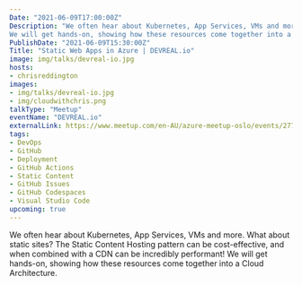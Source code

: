 ```yaml
---
Date: "2021-06-09T17:00:00Z"
Description: "We often hear about Kubernetes, App Services, VMs and more. What about static sites? The Static Content Hosting pattern can be cost-effective, and when combined with a CDN can be incredibly performant!
We will get hands-on, showing how these resources come together into a Cloud Architecture."
PublishDate: "2021-06-09T15:30:00Z"
Title: "Static Web Apps in Azure | DEVREAL.io"
image: img/talks/devreal-io.jpg
hosts:
- chrisreddington
images:
- img/talks/devreal-io.jpg
- img/cloudwithchris.png
talkType: "Meetup"
eventName: "DEVREAL.io"
externalLink: https://www.meetup.com/en-AU/azure-meetup-oslo/events/277691938/
tags:
- DevOps
- GitHub
- Deployment
- GitHub Actions
- Static Content
- GitHub Issues
- GitHub Codespaces
- Visual Studio Code
upcoming: true
---
```

We often hear about Kubernetes, App Services, VMs and more. What about static sites? The Static Content Hosting pattern can be cost-effective, and when combined with a CDN can be incredibly performant!
We will get hands-on, showing how these resources come together into a Cloud Architecture.